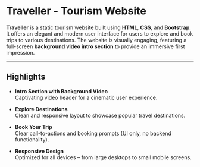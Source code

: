 # Traveller - Tourism Website

**Traveller** is a static tourism website built using **HTML**, **CSS**, and **Bootstrap**. It offers an elegant and modern user interface for users to explore and book trips to various destinations. The website is visually engaging, featuring a full-screen **background video intro section** to provide an immersive first impression.

---

## Highlights

-  **Intro Section with Background Video**  
  Captivating video header for a cinematic user experience.

- **Explore Destinations**  
  Clean and responsive layout to showcase popular travel destinations.

- **Book Your Trip**  
  Clear call-to-actions and booking prompts (UI only, no backend functionality).

- **Responsive Design**  
  Optimized for all devices – from large desktops to small mobile screens.


